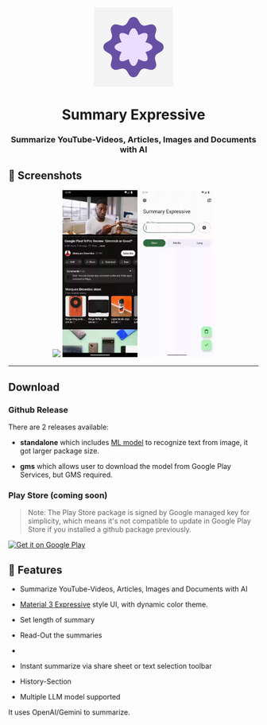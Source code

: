 <div align="center">

<img width="" src=".github/logo.webp"  width=160 height=160  align="center">

# Summary Expressive

### Summarize YouTube-Videos, Articles, Images and Documents with AI

</div>

## 📱 Screenshots

<div align="center">
<div>
<img src="app/src/main/res/drawable/screen1.webp" width="30%" />
<img src="app/src/main/res/drawable/screen2.webp" width="30%" />
<img src="app/src/main/res/drawable/screen3.webp" width="30%" />

</div>
</div>

---

## Download

### Github Release

There are 2 releases available:

- **standalone** which
  includes [ML model](https://developers.google.com/ml-kit/vision/text-recognition/v2) to recognize
  text from image, it got larger package size.

- **gms** which allows user to download the model from Google Play Services, but GMS required.

### Play Store (coming soon)

> Note: The Play Store package is signed by Google managed key for simplicity, which means it's not
> compatible to update in Google Play Store if you installed a github package previously.

<a href='https://play.google.com/store/apps/details?id=me.nanova.SummaryExpressive'><img alt='Get it on Google Play' src='https://play.google.com/intl/en_us/badges/static/images/badges/en_badge_web_generic.png' width='300'/></a>

## 📖 Features

- Summarize YouTube-Videos, Articles, Images and Documents with AI

- [Material 3 Expressive](https://m3.material.io/blog/building-with-m3-expressive) style UI, with
  dynamic color theme.

- Set length of summary

- Read-Out the summaries
- 
- Instant summarize via share sheet or text selection toolbar

- History-Section

- Multiple LLM model supported

It uses OpenAI/Gemini to summarize.
